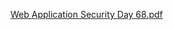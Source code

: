[Web Application Security Day 68.pdf](https://github.com/fengsujie/Web-Application-Security-Day-68/files/9934614/Web.Application.Security.Day.68.pdf)



